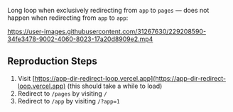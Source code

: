 Long loop when exclusively redirecting from `app` to `pages` — does not happen when redirecting from `app` to `app`:

https://user-images.githubusercontent.com/31267630/229208590-34fe3478-9002-4060-8023-17a20d8909e2.mp4

## Reproduction Steps

1. Visit [https://app-dir-redirect-loop.vercel.app](https://app-dir-redirect-loop.vercel.app) (this should take a while to load)
2. Redirect to `/pages` by visiting `/`
3. Redirect to `/app` by visiting `/?app=1`
